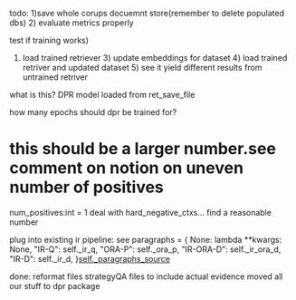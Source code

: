todo:
1)save whole corups docuemnt store(remember to delete populated dbs)
2) evaluate metrics properly



test if training works)

1) load trained retriever 3) update embeddings for dataset 4) load trained retriver and updated dataset 5) see it yield
   different results from untrained retriver

what is this? DPR model loaded from ret_save_file

how many epochs should dpr be trained for?

# this should be a larger number.see comment on notion on uneven number of positives

num_positives:int = 1 deal with hard_negative_ctxs... find a reasonable number

plug into existing ir pipeline:
see paragraphs = { None: lambda **kwargs: None,
"IR-Q": self._ir_q,
"ORA-P": self._ora_p,
"IR-ORA-D": self._ir_ora_d,
"IR-D": self._ir_d, }[self._paragraphs_source](**kwargs)

done:
reformat files strategyQA files to include actual evidence moved all our stuff to dpr package

